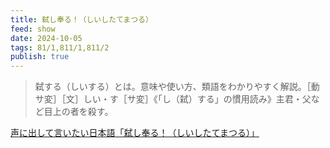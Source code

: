 ```yaml
---
title: 弑し奉る！（しいしたてまつる）
feed: show
date: 2024-10-05
tags: 81/1,811/1,811/2
publish: true
---
```



> 弑する（しいする）とは。意味や使い方、類語をわかりやすく解説。［動サ変］［文］しい・す［サ変］《「し（弑）する」の慣用読み》主君・父など目上の者を殺す。

[声に出して言いたい日本語「弑し奉る！（しいしたてまつる）」](https://twitter.com/cha453/status/1370644120247529473)